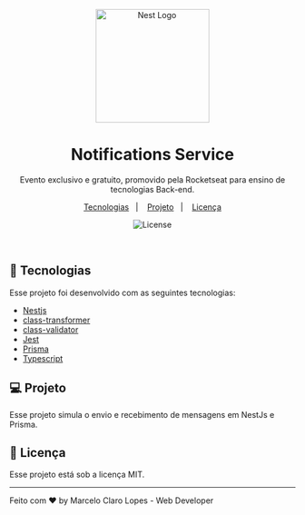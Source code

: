 <p align="center">
  <a href="http://nestjs.com/" target="blank"><img src="https://nestjs.com/img/logo-small.svg" width="200" alt="Nest Logo" /></a>
</p>

<h1 align="center"> Notifications Service </h1>

<p align="center">
Evento exclusivo e gratuito, promovido pela Rocketseat para ensino de tecnologias Back-end.
</p>

<p align="center">
  <a href="#-tecnologias">Tecnologias</a>&nbsp;&nbsp;&nbsp;|&nbsp;&nbsp;&nbsp;
  <a href="#-projeto">Projeto</a>&nbsp;&nbsp;&nbsp;|&nbsp;&nbsp;&nbsp;
<a href="#memo-licença">Licença</a>

</p>

<p align="center">
  <img alt="License" src="https://img.shields.io/static/v1?label=license&message=MIT&color=49AA26&labelColor=000000">
</p>

<br>

## 🚀 Tecnologias

Esse projeto foi desenvolvido com as seguintes tecnologias:

- [Nestjs](https://docs.nestjs.com/)
- [class-transformer](https://www.npmjs.com/package/class-transformer)
- [class-validator](https://www.npmjs.com/package/class-validator)
- [Jest](https://jestjs.io/pt-BR/)
- [Prisma](https://www.prisma.io/)
- [Typescript](https://www.typescriptlang.org/)

## 💻 Projeto

Esse projeto simula o envio e recebimento de mensagens em NestJs e Prisma.

## 📝 Licença

Esse projeto está sob a licença MIT.

---

Feito com ♥ by Marcelo Claro Lopes - Web Developer
